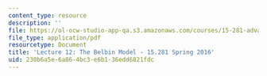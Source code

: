 ```yaml
---
content_type: resource
description: ''
file: https://ol-ocw-studio-app-qa.s3.amazonaws.com/courses/15-281-advanced-communication-for-leaders-spring-2016/230b6a5e6a864bc3e6b136edd6821fdc_MIT15_281S16_Lec12.pdf
file_type: application/pdf
resourcetype: Document
title: 'Lecture 12: The Belbin Model - 15.281 Spring 2016'
uid: 230b6a5e-6a86-4bc3-e6b1-36edd6821fdc
---
```

